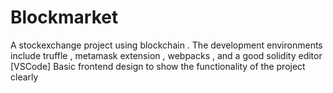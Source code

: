 # Blockmarket
A stockexchange project using blockchain . 
The development environments include truffle , metamask extension , webpacks , and a good solidity editor [VSCode]
Basic frontend design to show the functionality of the project clearly
